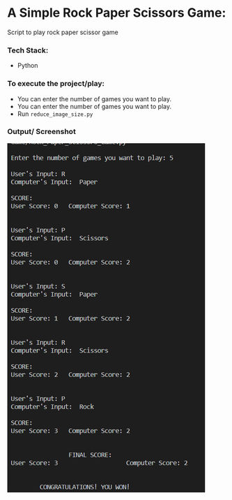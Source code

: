 # A Simple Rock Paper Scissors Game:
Script to play rock paper scissor game

### Tech Stack:
+ Python

### To execute the project/play:
+ You can enter the number of games you want to play.
+ You can enter the number of games you want to play.
+ Run `reduce_image_size.py`

### Output/ Screenshot
![Screenshot of the Output](op1.png)